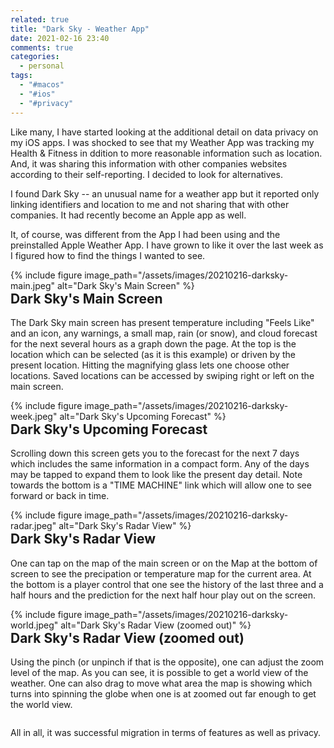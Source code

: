 ```yaml
---
related: true
title: "Dark Sky - Weather App"
date: 2021-02-16 23:40
comments: true
categories:
  - personal
tags:
  - "#macos"
  - "#ios"
  - "#privacy"
---
```


<style>div img { padding: 10px; width: 180px; }</style>

Like many, I have started looking at the additional detail on data privacy on my iOS apps.  I was shocked to see that my Weather App was tracking my Health & Fitness in ddition to more reasonable information such as location.  And, it was sharing this information with other companies websites according to their self-reporting.  I decided to look for alternatives.

I found Dark Sky -- an unusual name for a weather app but it reported only linking identifiers and location to me and not sharing that with other companies.  It had recently become an Apple app as well.

It, of course, was different from the App I had been using and the preinstalled Apple Weather App.  I have grown to like it over the last week as I figured how to find the things I wanted to see.

<div style="float:left;">
{% include figure image_path="/assets/images/20210216-darksky-main.jpeg" alt="Dark Sky's Main Screen"  %}
</div>

## Dark Sky's Main Screen

The Dark Sky main screen has present temperature including "Feels Like" and an icon, any warnings, a small map, rain (or snow), and cloud forecast for the next several hours as a graph down the page.  At the top is the location which can be selected (as it is this example) or driven by the present location.  Hitting the magnifying glass lets one choose other locations.  Saved locations can be accessed by swiping right or left on the main screen.

<div style="clear: both;"></div>

<div style="float: right;">
{% include figure image_path="/assets/images/20210216-darksky-week.jpeg" alt="Dark Sky's Upcoming Forecast" %}
</div>

## Dark Sky's Upcoming Forecast

Scrolling down this screen gets you to the forecast for the next 7 days which includes the same information in a compact form.  Any of the days may be tapped to expand them to look like the present day detail.  Note towards the bottom is a "TIME MACHINE" link which will allow one to see forward or back in time.

<div style="clear: both;"></div>

<div style="float: left;">
{% include figure image_path="/assets/images/20210216-darksky-radar.jpeg" alt="Dark Sky's Radar View" %}
</div>

## Dark Sky's Radar View

One can tap on the map of the main screen or on the Map at the bottom of screen to see the precipation or temperature map for the current area.  At the bottom is a player control that one see the history of the last three and a half hours and the prediction for the next half hour play out on the screen.

<div style="clear: both;"></div>

<div style="float:right;">
{% include figure image_path="/assets/images/20210216-darksky-world.jpeg" alt="Dark Sky's Radar View (zoomed out)" %}
</div>

## Dark Sky's Radar View (zoomed out)

Using the pinch (or unpinch if that is the opposite), one can adjust the zoom level of the map.  As you can see, it is possible to get a world view of the weather.  One can also drag to move what area the map is showing which turns into spinning the globe when one is at zoomed out far enough to get the world view.

<div style="clear: both;"></div>

All in all, it was successful migration in terms of features as well as privacy.